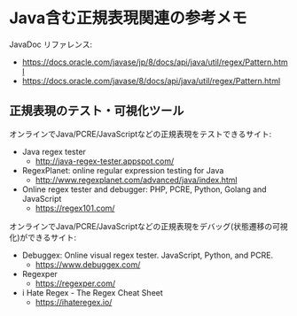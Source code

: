 # Java含む正規表現関連の参考メモ

JavaDoc リファレンス:

- https://docs.oracle.com/javase/jp/8/docs/api/java/util/regex/Pattern.html
- https://docs.oracle.com/javase/8/docs/api/java/util/regex/Pattern.html


## 正規表現のテスト・可視化ツール

オンラインでJava/PCRE/JavaScriptなどの正規表現をテストできるサイト:

- Java regex tester
  - http://java-regex-tester.appspot.com/
- RegexPlanet: online regular expression testing for Java
  - http://www.regexplanet.com/advanced/java/index.html
- Online regex tester and debugger: PHP, PCRE, Python, Golang and JavaScript
  - https://regex101.com/

オンラインでJava/PCRE/JavaScriptなどの正規表現をデバッグ(状態遷移の可視化)ができるサイト:

- Debuggex: Online visual regex tester. JavaScript, Python, and PCRE.
  - https://www.debuggex.com/
- Regexper
  - https://regexper.com/
- i Hate Regex - The Regex Cheat Sheet
  - https://ihateregex.io/


